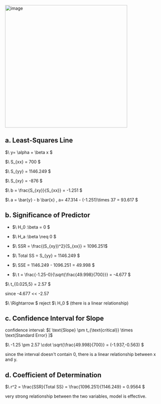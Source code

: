 <img width="400" alt="image" src="https://github.com/user-attachments/assets/02234a6e-adbe-4fd9-9a22-ef8ad33ee229" />


## a. Least-Squares Line
$\ y= \alpha + \beta x \$


$\ S_{xx} = 700 \$
  
$\ S_{yy} = 1146.249 \$
  
$\ S_{xy} = -876 \$
  
$\ b = \frac{S_{xy}}{S_{xx}} = -1.251 \$ 

$\ a = \bar{y} - b \bar{x}  , a= 47.314 - (-1.251)\times 37 = 93.617 \$


## b. Significance of Predictor
-  $\ H_0 :\beta = 0 \$
-  $\ H_a :\beta \neq 0 \$

-  $\ SSR = \frac{(S_{xy})^2}{S_{xx}} = 1096.251\$
  
- $\ Total SS = S_{yy} = 1146.249 \$

- $\ SSE = 1146.249 - 1096.251 = 49.998 \$
-  $\ t = \frac{-1.25-0}{\sqrt{\frac{49.998}{700}}} = -4.677 \$

  $\ t_{0.025,5} = 2.57 \$

  since -4.677 << -2.57
  
  $\ \Rightarrow \$
  reject 
  $\ H_0 \$ 
  (there is a linear relationship)

## c. Confidence Interval for Slope
confidence interval:
$\[ \text{Slope} \pm t_{\text{critical}} \times \text{Standard Error} ]\$

$\ -1.25 \pm 2.57 \cdot \sqrt{\frac{49.998}{700}} = (-1.937,-0.563) \$ 

since the interval doesn't contain 0, there is a linear relationship between x and y.

## d. Coefficient of Determination
$\ r^2 = \frac{SSR}{Total SS} = \frac{1096.251}{1146.249} = 0.9564 \$

very strong relationship between the two variables, model is effective.
